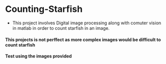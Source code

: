 # Counting-Starfish

* This project involves Digital image processing along with comuter vision in matlab in order to count starfish in an image.
#### This  projects is not perffect as more complex images would be difficult to count starfish 
#### Test using the images provided 